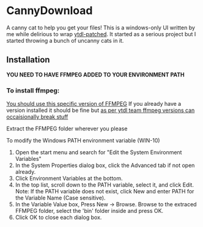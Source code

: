 # CannyDownload
A canny cat to help you get your files!
This is a windows-only UI written by me while delirious to wrap [ytdl-patched](https://github.com/ytdl-patched/ytdl-patched). It started as a serious project but I started throwing a bunch of uncanny cats in it.



## Installation

**YOU NEED TO HAVE FFMPEG ADDED TO YOUR ENVIRONMENT PATH**
### To install ffmpeg:
[You should use this specific version of FFMPEG](https://www.gyan.dev/ffmpeg/builds/ffmpeg-release-essentials.zip)
If you already have a version installed it should be fine but [as per ytdl team ffmpeg versions can occaisionally break stuff](https://github.com/ytdl-patched/ytdl-patched/blob/ytdlp/README.md)

Extract the FFMPEG folder wherever you please

To modify the Windows PATH environment variable (WIN-10)
<ol>
<li>Open the start menu and search for "Edit the System Environment Variables"</li>
<li>In the System Properties dialog box, click the Advanced tab if not open already.</li>
<li>Click Environment Variables at the bottom.</li>
<li>In the top list, scroll down to the PATH variable, select it, and click Edit. Note: If the PATH variable does not exist, click New and enter PATH for the Variable Name (Case sensitive).</li>
<li>In the Variable Value box, Press New -> Browse. Browse to the extraced FFMPEG folder, select the 'bin' folder inside and press OK.</li>
<li>Click OK to close each dialog box.</li>
</ol>
